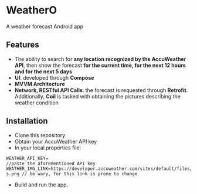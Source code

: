 # WeatherO
A weather forecast Android app

## Features
* The ability to search for **any location recognized by the AccuWeather API**, then show the forecast **for the current time, for the next 12 hours and for the next 5 days**  
* **UI**: developed through **Compose**  
* **MVVM Architecture**  
* **Network, RESTful API Calls**: the forecast is requested through **Retrofit**. Additionally, **Coil** is tasked with obtaining the pictures describing the weather condition  

## Installation
* Clone this repository
* Obtain your AccuWeather API key
* In your local.properties file:
```
WEATHER_API_KEY=                                                                           //paste the aforementioned API key
WEATHER_IMG_LINK=https://developer.accuweather.com/sites/default/files/${iconString}-s.png // be wary, for this link is prone to change
```
* Build and run the app.
